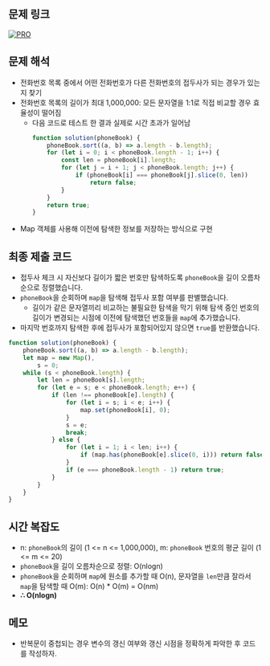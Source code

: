 ## 문제 링크

[![PRO]][Link]

## 문제 해석

-   전화번호 목록 중에서 어떤 전화번호가 다른 전화번호의 접두사가 되는 경우가 있는지 찾기
-   전화번호 목록의 길이가 최대 1,000,000: 모든 문자열을 1:1로 직접 비교할 경우 효율성이 떨어짐
    -   다음 코드로 테스트 한 결과 실제로 시간 초과가 일어남
        ```js
        function solution(phoneBook) {
            phoneBook.sort((a, b) => a.length - b.length);
            for (let i = 0; i < phoneBook.length - 1; i++) {
                const len = phoneBook[i].length;
                for (let j = i + 1; j < phoneBook.length; j++) {
                    if (phoneBook[i] === phoneBook[j].slice(0, len))
                        return false;
                }
            }
            return true;
        }
        ```
-   Map 객체를 사용해 이전에 탐색한 정보를 저장하는 방식으로 구현

## 최종 제출 코드

-   접두사 체크 시 자신보다 길이가 짧은 번호만 탐색하도록 `phoneBook`을 길이 오름차순으로 정렬했습니다.
-   `phoneBook`을 순회하며 `map`을 탐색해 접두사 포함 여부를 판별했습니다.
    -   길이가 같은 문자열끼리 비교하는 불필요한 탐색을 막기 위해 탐색 중인 번호의 길이가 변경되는 시점에 이전에 탐색했던 번호들을 `map`에 추가했습니다.
-   마지막 번호까지 탐색한 후에 접두사가 포함되어있지 않으면 `true`를 반환했습니다.

```js
function solution(phoneBook) {
    phoneBook.sort((a, b) => a.length - b.length);
    let map = new Map(),
        s = 0;
    while (s < phoneBook.length) {
        let len = phoneBook[s].length;
        for (let e = s; e < phoneBook.length; e++) {
            if (len !== phoneBook[e].length) {
                for (let i = s; i < e; i++) {
                    map.set(phoneBook[i], 0);
                }
                s = e;
                break;
            } else {
                for (let i = 1; i < len; i++) {
                    if (map.has(phoneBook[e].slice(0, i))) return false;
                }
                if (e === phoneBook.length - 1) return true;
            }
        }
    }
}
```

## 시간 복잡도

-   n: `phoneBook`의 길이 (1 <= n <= 1,000,000), m: `phoneBook` 번호의 평균 길이 (1 <= m <= 20)
-   `phoneBook`을 길이 오름차순으로 정렬: O(nlogn)
-   `phoneBook`을 순회하며 `map`에 원소를 추가할 때 O(n), 문자열을 `len`만큼 잘라서 `map`을 탐색할 때 O(m): O(n) \* O(m) = O(nm)
-   **∴ O(nlogn)**

## 메모

-   반복문이 중첩되는 경우 변수의 갱신 여부와 갱신 시점을 정확하게 파악한 후 코드를 작성하자.

<!---------------------------------------------------------------------------->

[PRO]: https://github.com/chopinoff/js-algorithm/assets/107768516/6bb592e8-21d7-4244-91bb-8708f1f8ebb0
[BOJ]: https://github.com/chopinoff/js-algorithm/assets/107768516/ab4a009d-7575-4362-8a74-ebd2476570e4
[Link]: https://school.programmers.co.kr/learn/courses/30/lessons/42577
